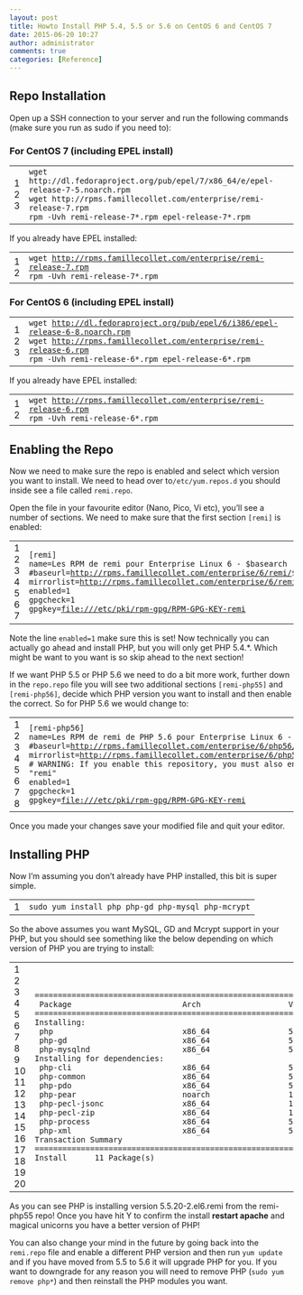 ```yaml
---
layout: post
title: Howto Install PHP 5.4, 5.5 or 5.6 on CentOS 6 and CentOS 7
date: 2015-06-20 10:27
author: administrator
comments: true
categories: [Reference]
---
```

<h2>Repo Installation</h2>
Open up a SSH connection to your server and run the following commands (make sure you run as sudo if you need to):
<h3>For CentOS 7 (including EPEL install)</h3>
<div>
<div id="highlighter_76474" class="syntaxhighlighter  bash  ">
<table border="0" cellspacing="0" cellpadding="0">
<tbody>
<tr>
<td class="gutter">
<div class="line number1 index0 alt2">1</div>
<div class="line number2 index1 alt1">2</div>
<div class="line number3 index2 alt2">3</div></td>
<td class="code">
<div class="container">
<div class="line number1 index0 alt2"><code class="bash plain">wget http:</code><code class="bash plain">//dl</code><code class="bash plain">.fedoraproject.org</code><code class="bash plain">/pub/epel/7/x86_64/e/epel-release-7-5</code><code class="bash plain">.noarch.rpm</code></div>
<div class="line number2 index1 alt1"><code class="bash plain">wget http:</code><code class="bash plain">//rpms</code><code class="bash plain">.famillecollet.com</code><code class="bash plain">/enterprise/remi-release-7</code><code class="bash plain">.rpm</code></div>
<div class="line number3 index2 alt2"><code class="bash plain">rpm -Uvh remi-release-7*.rpm epel-release-7*.rpm</code></div>
</div></td>
</tr>
</tbody>
</table>
</div>
</div>
If you already have EPEL installed:
<div>
<div id="highlighter_628827" class="syntaxhighlighter  plain">
<table border="0" cellspacing="0" cellpadding="0">
<tbody>
<tr>
<td class="gutter">
<div class="line number1 index0 alt2">1</div>
<div class="line number2 index1 alt1">2</div></td>
<td class="code">
<div class="container">
<div class="line number1 index0 alt2"><code class="plain plain">wget <a href="http://rpms.famillecollet.com/enterprise/remi-release-7.rpm">http://rpms.famillecollet.com/enterprise/remi-release-7.rpm</a></code></div>
<div class="line number2 index1 alt1"><code class="plain plain">rpm -Uvh remi-release-7*.rpm</code></div>
</div></td>
</tr>
</tbody>
</table>
</div>
</div>
<h3>For CentOS 6 (including EPEL install)</h3>
<div>
<div id="highlighter_550020" class="syntaxhighlighter  plain">
<table border="0" cellspacing="0" cellpadding="0">
<tbody>
<tr>
<td class="gutter">
<div class="line number1 index0 alt2">1</div>
<div class="line number2 index1 alt1">2</div>
<div class="line number3 index2 alt2">3</div></td>
<td class="code">
<div class="container">
<div class="line number1 index0 alt2"><code class="plain plain">wget <a href="http://dl.fedoraproject.org/pub/epel/6/i386/epel-release-6-8.noarch.rpm">http://dl.fedoraproject.org/pub/epel/6/i386/epel-release-6-8.noarch.rpm</a></code></div>
<div class="line number2 index1 alt1"><code class="plain plain">wget <a href="http://rpms.famillecollet.com/enterprise/remi-release-6.rpm">http://rpms.famillecollet.com/enterprise/remi-release-6.rpm</a></code></div>
<div class="line number3 index2 alt2"><code class="plain plain">rpm -Uvh remi-release-6*.rpm epel-release-6*.rpm</code></div>
</div></td>
</tr>
</tbody>
</table>
</div>
</div>
If you already have EPEL installed:
<div>
<div id="highlighter_3134" class="syntaxhighlighter  plain">
<table border="0" cellspacing="0" cellpadding="0">
<tbody>
<tr>
<td class="gutter">
<div class="line number1 index0 alt2">1</div>
<div class="line number2 index1 alt1">2</div></td>
<td class="code">
<div class="container">
<div class="line number1 index0 alt2"><code class="plain plain">wget <a href="http://rpms.famillecollet.com/enterprise/remi-release-6.rpm">http://rpms.famillecollet.com/enterprise/remi-release-6.rpm</a></code></div>
<div class="line number2 index1 alt1"><code class="plain plain">rpm -Uvh remi-release-6*.rpm</code></div>
</div></td>
</tr>
</tbody>
</table>
</div>
</div>
<h2>Enabling the Repo</h2>
Now we need to make sure the repo is enabled and select which version you want to install. We need to head over to<code>/etc/yum.repos.d</code> you should inside see a file called <code>remi.repo</code>.

Open the file in your favourite editor (Nano, Pico, Vi etc), you’ll see a number of sections. We need to make sure that the first section <code>[remi]</code> is enabled:
<div>
<div id="highlighter_550102" class="syntaxhighlighter  plain">
<table border="0" cellspacing="0" cellpadding="0">
<tbody>
<tr>
<td class="gutter">
<div class="line number1 index0 alt2">1</div>
<div class="line number2 index1 alt1">2</div>
<div class="line number3 index2 alt2">3</div>
<div class="line number4 index3 alt1">4</div>
<div class="line number5 index4 alt2">5</div>
<div class="line number6 index5 alt1">6</div>
<div class="line number7 index6 alt2">7</div></td>
<td class="code">
<div class="container">
<div class="line number1 index0 alt2"><code class="plain plain">[remi]</code></div>
<div class="line number2 index1 alt1"><code class="plain plain">name=Les RPM de remi pour Enterprise Linux 6 - $basearch</code></div>
<div class="line number3 index2 alt2"><code class="plain plain">#baseurl=<a href="http://rpms.famillecollet.com/enterprise/6/remi/">http://rpms.famillecollet.com/enterprise/6/remi/</a>$basearch/</code></div>
<div class="line number4 index3 alt1"><code class="plain plain">mirrorlist=<a href="http://rpms.famillecollet.com/enterprise/6/remi/mirror">http://rpms.famillecollet.com/enterprise/6/remi/mirror</a></code></div>
<div class="line number5 index4 alt2"><code class="plain plain">enabled=1</code></div>
<div class="line number6 index5 alt1"><code class="plain plain">gpgcheck=1</code></div>
<div class="line number7 index6 alt2"><code class="plain plain">gpgkey=<a href="file:///etc/pki/rpm-gpg/RPM-GPG-KEY-remi">file:///etc/pki/rpm-gpg/RPM-GPG-KEY-remi</a></code></div>
</div></td>
</tr>
</tbody>
</table>
</div>
</div>
Note the line <code>enabled=1</code> make sure this is set! Now technically you can actually go ahead and install PHP, but you will only get PHP 5.4.*. Which might be want to you want is so skip ahead to the next section!

If we want PHP 5.5 or PHP 5.6 we need to do a bit more work, further down in the <code>repo.repo</code> file you will see two additional sections <code>[remi-php55]</code> and <code>[remi-php56]</code>, decide which PHP version you want to install and then enable the correct. So for PHP 5.6 we would change to:
<div>
<div id="highlighter_206580" class="syntaxhighlighter  plain">
<table border="0" cellspacing="0" cellpadding="0">
<tbody>
<tr>
<td class="gutter">
<div class="line number1 index0 alt2">1</div>
<div class="line number2 index1 alt1">2</div>
<div class="line number3 index2 alt2">3</div>
<div class="line number4 index3 alt1">4</div>
<div class="line number5 index4 alt2">5</div>
<div class="line number6 index5 alt1">6</div>
<div class="line number7 index6 alt2">7</div>
<div class="line number8 index7 alt1">8</div></td>
<td class="code">
<div class="container">
<div class="line number1 index0 alt2"><code class="plain plain">[remi-php56]</code></div>
<div class="line number2 index1 alt1"><code class="plain plain">name=Les RPM de remi de PHP 5.6 pour Enterprise Linux 6 - $basearch</code></div>
<div class="line number3 index2 alt2"><code class="plain plain">#baseurl=<a href="http://rpms.famillecollet.com/enterprise/6/php56/">http://rpms.famillecollet.com/enterprise/6/php56/</a>$basearch/</code></div>
<div class="line number4 index3 alt1"><code class="plain plain">mirrorlist=<a href="http://rpms.famillecollet.com/enterprise/6/php56/mirror">http://rpms.famillecollet.com/enterprise/6/php56/mirror</a></code></div>
<div class="line number5 index4 alt2"><code class="plain plain"># WARNING: If you enable this repository, you must also enable "remi"</code></div>
<div class="line number6 index5 alt1"><code class="plain plain">enabled=1</code></div>
<div class="line number7 index6 alt2"><code class="plain plain">gpgcheck=1</code></div>
<div class="line number8 index7 alt1"><code class="plain plain">gpgkey=<a href="file:///etc/pki/rpm-gpg/RPM-GPG-KEY-remi">file:///etc/pki/rpm-gpg/RPM-GPG-KEY-remi</a></code></div>
</div></td>
</tr>
</tbody>
</table>
</div>
</div>
Once you made your changes save your modified file and quit your editor.
<h2>Installing PHP</h2>
Now I’m assuming you don’t already have PHP installed, this bit is super simple.
<div>
<div id="highlighter_671310" class="syntaxhighlighter  plain">
<table border="0" cellspacing="0" cellpadding="0">
<tbody>
<tr>
<td class="gutter">
<div class="line number1 index0 alt2">1</div></td>
<td class="code">
<div class="container">
<div class="line number1 index0 alt2"><code class="plain plain">sudo yum install php php-gd php-mysql php-mcrypt</code></div>
</div></td>
</tr>
</tbody>
</table>
</div>
</div>
So the above assumes you want MySQL, GD and Mcrypt support in your PHP, but you should see something like the below depending on which version of PHP you are trying to install:
<div>
<div id="highlighter_508682" class="syntaxhighlighter  plain">
<table border="0" cellspacing="0" cellpadding="0">
<tbody>
<tr>
<td class="gutter">
<div class="line number1 index0 alt2">1</div>
<div class="line number2 index1 alt1">2</div>
<div class="line number3 index2 alt2">3</div>
<div class="line number4 index3 alt1">4</div>
<div class="line number5 index4 alt2">5</div>
<div class="line number6 index5 alt1">6</div>
<div class="line number7 index6 alt2">7</div>
<div class="line number8 index7 alt1">8</div>
<div class="line number9 index8 alt2">9</div>
<div class="line number10 index9 alt1">10</div>
<div class="line number11 index10 alt2">11</div>
<div class="line number12 index11 alt1">12</div>
<div class="line number13 index12 alt2">13</div>
<div class="line number14 index13 alt1">14</div>
<div class="line number15 index14 alt2">15</div>
<div class="line number16 index15 alt1">16</div>
<div class="line number17 index16 alt2">17</div>
<div class="line number18 index17 alt1">18</div>
<div class="line number19 index18 alt2">19</div>
<div class="line number20 index19 alt1">20</div></td>
<td class="code">
<div class="container">
<div class="line number1 index0 alt2"><code class="plain plain">================================================================================================================================</code></div>
<div class="line number2 index1 alt1"><code class="plain spaces"> </code><code class="plain plain">Package                        Arch                   Version                                 Repository                  Size</code></div>
<div class="line number3 index2 alt2"><code class="plain plain">================================================================================================================================</code></div>
<div class="line number4 index3 alt1"><code class="plain plain">Installing:</code></div>
<div class="line number5 index4 alt2"><code class="plain spaces"> </code><code class="plain plain">php                            x86_64                 5.5.20-2.el6.remi                       remi-php55                 2.6 M</code></div>
<div class="line number6 index5 alt1"><code class="plain spaces"> </code><code class="plain plain">php-gd                         x86_64                 5.5.20-2.el6.remi                       remi-php55                  72 k</code></div>
<div class="line number7 index6 alt2"><code class="plain spaces"> </code><code class="plain plain">php-mysqlnd                    x86_64                 5.5.20-2.el6.remi                       remi-php55                 3.6 M</code></div>
<div class="line number8 index7 alt1"><code class="plain plain">Installing for dependencies:</code></div>
<div class="line number9 index8 alt2"><code class="plain spaces"> </code><code class="plain plain">php-cli                        x86_64                 5.5.20-2.el6.remi                       remi-php55                 3.7 M</code></div>
<div class="line number10 index9 alt1"><code class="plain spaces"> </code><code class="plain plain">php-common                     x86_64                 5.5.20-2.el6.remi                       remi-php55                 1.0 M</code></div>
<div class="line number11 index10 alt2"><code class="plain spaces"> </code><code class="plain plain">php-pdo                        x86_64                 5.5.20-2.el6.remi                       remi-php55                 112 k</code></div>
<div class="line number12 index11 alt1"><code class="plain spaces"> </code><code class="plain plain">php-pear                       noarch                 1:1.9.5-3.el6.remi                      remi                       375 k</code></div>
<div class="line number13 index12 alt2"><code class="plain spaces"> </code><code class="plain plain">php-pecl-jsonc                 x86_64                 1.3.6-1.el6.remi.5.5.1                  remi-php55                  47 k</code></div>
<div class="line number14 index13 alt1"><code class="plain spaces"> </code><code class="plain plain">php-pecl-zip                   x86_64                 1.12.4-1.el6.remi.5.5                   remi-php55                 269 k</code></div>
<div class="line number15 index14 alt2"><code class="plain spaces"> </code><code class="plain plain">php-process                    x86_64                 5.5.20-2.el6.remi                       remi-php55                  57 k</code></div>
<div class="line number16 index15 alt1"><code class="plain spaces"> </code><code class="plain plain">php-xml                        x86_64                 5.5.20-2.el6.remi                       remi-php55                 208 k</code></div>
<div class="line number17 index16 alt2"></div>
<div class="line number18 index17 alt1"><code class="plain plain">Transaction Summary</code></div>
<div class="line number19 index18 alt2"><code class="plain plain">================================================================================================================================</code></div>
<div class="line number20 index19 alt1"><code class="plain plain">Install      11 Package(s)</code></div>
</div></td>
</tr>
</tbody>
</table>
</div>
</div>
As you can see PHP is installing version 5.5.20-2.el6.remi from the remi-php55 repo! Once you have hit Y to confirm the install <strong>restart apache</strong> and magical unicorns you have a better version of PHP!

You can also change your mind in the future by going back into the <code>remi.repo</code> file and enable a different PHP version and then run <code>yum update</code> and if you have moved from 5.5 to 5.6 it will upgrade PHP for you. If you want to downgrade for any reason you will need to remove PHP (<code>sudo yum remove php*</code>) and then reinstall the PHP modules you want.
